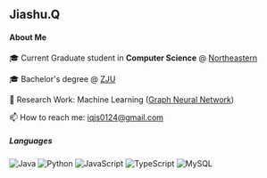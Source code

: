 ## Jiashu.Q

#### About Me
🎓 Current Graduate student in **Computer Science** @ [Northeastern](https://www.northeastern.edu/)

🎓 Bachelor's degree @ [ZJU](https://www.zju.edu.cn)

🔬 Research Work: Machine Learning ([Graph Neural Network](https://dl.acm.org/doi/10.1145/3583780.3614834))

📫 How to reach me: [iqjs0124@gmail.com](mailto:iqjs0124@gmail.com)



##### Languages
![Java](https://img.shields.io/badge/-Java-007396?style=flat-square&logo=java&logoColor=white) ![Python](https://img.shields.io/badge/-Python-3776AB?style=flat-square&logo=python&logoColor=white)  ![JavaScript](https://img.shields.io/badge/-JavaScript-F7DF1E?style=flat-square&logo=javascript&logoColor=black) ![TypeScript](https://img.shields.io/badge/-TypeScript-3178C6?style=flat-square&logo=typescript&logoColor=white) ![MySQL](https://img.shields.io/badge/-MySQL-4479A1?style=flat-square&logo=mysql&logoColor=white)
